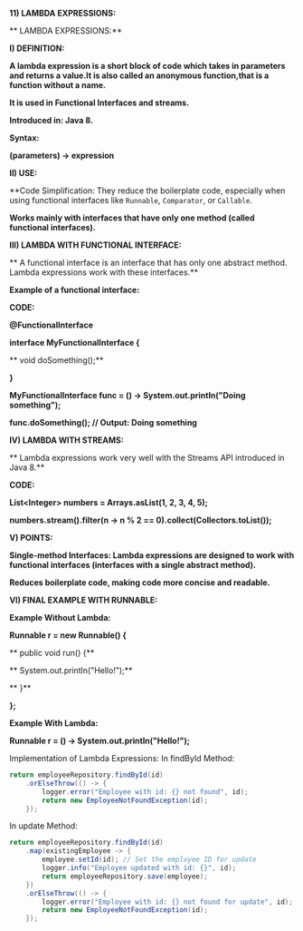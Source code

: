 **11) LAMBDA EXPRESSIONS:**

** LAMBDA EXPRESSIONS:**

**I) DEFINITION:**

**A lambda expression is a short block of code which takes in parameters and returns a value.It is also called an anonymous function,that is a function without a name.**

**It is used in Functional Interfaces and streams.**

**Introduced in: Java 8.**

**Syntax:**

**(parameters) -> expression**

**II) USE:**

**Code Simplification: They reduce the boilerplate code, especially when using functional interfaces like <code>Runnable</code>, <code>Comparator</code>, or <code>Callable</code>.</strong>

**Works mainly with interfaces that have only one method (called functional interfaces).**

**III) LAMBDA WITH FUNCTIONAL INTERFACE:**

** A functional interface is an interface that has only one abstract method. Lambda expressions work with these interfaces.**

**Example of a functional interface:**

**CODE:**

**@FunctionalInterface**

**interface MyFunctionalInterface {**

**    void doSomething();**

**}**

**MyFunctionalInterface func = () -> System.out.println("Doing something");**

**func.doSomething();  // Output: Doing something**

**IV) LAMBDA WITH STREAMS:**

** Lambda expressions work very well with the Streams API introduced in Java 8.**

**CODE:**

**List&lt;Integer> numbers = Arrays.asList(1, 2, 3, 4, 5);**

**numbers.stream().filter(n -> n % 2 == 0).collect(Collectors.toList());**

**V) POINTS:**

**Single-method Interfaces: Lambda expressions are designed to work with functional interfaces (interfaces with a single abstract method).**

**Reduces boilerplate code, making code more concise and readable.**

**VI) FINAL EXAMPLE WITH RUNNABLE:**

**Example Without Lambda:**

**Runnable r = new Runnable() {**

**    public void run() {**

**        System.out.println("Hello!");**

**    }**

**};**

**Example With Lambda:**

**Runnable r = () -> System.out.println("Hello!");**

Implementation of Lambda Expressions:
In findById Method:
```java
return employeeRepository.findById(id)
    .orElseThrow(() -> {
        logger.error("Employee with id: {} not found", id);
        return new EmployeeNotFoundException(id);
    });
```
In update Method:
```java
return employeeRepository.findById(id)
    .map(existingEmployee -> {
        employee.setId(id); // Set the employee ID for update
        logger.info("Employee updated with id: {}", id);
        return employeeRepository.save(employee);
    })
    .orElseThrow(() -> {
        logger.error("Employee with id: {} not found for update", id);
        return new EmployeeNotFoundException(id);
    });
```
